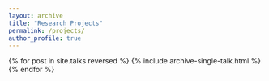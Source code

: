 ```yaml
---
layout: archive
title: "Research Projects"
permalink: /projects/
author_profile: true
---
```


{% for post in site.talks reversed %}
  {% include archive-single-talk.html %}
{% endfor %}
